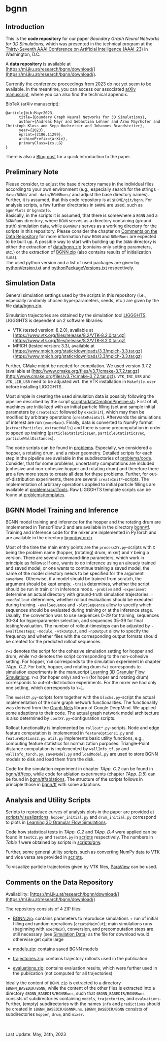 # bgnn
## Introduction

This is the **code repository** for our paper *Boundary Graph Neural Networks for 3D Simulations*, which was presented in the technical program at the [Thirty-Seventh AAAI Conference on Artificial Intelligence (AAAI-23)](https://aaai-23.aaai.org/) in Washington, D.C.  

A **data repository** is available at [https://ml.jku.at/research/bgnn/download/](https://ml.jku.at/research/bgnn/download/).

Currently the conference proceedings from 2023 do not yet seem to be available. In the meantime, you can access our associated [arXiv manuscript](https://arxiv.org/abs/2106.11299), where you can also find the technical appendix.

BibTeX (arXiv manuscript):
````
@article{bib:Mayr2023,
      title={Boundary Graph Neural Networks for 3D Simulations}, 
      author={Andreas Mayr and Sebastian Lehner and Arno Mayrhofer and Christoph Kloss and Sepp Hochreiter and Johannes Brandstetter},
      year={2023},
      eprint={2106.11299},
      archivePrefix={arXiv},
      primaryClass={cs.LG}
}
```` 

There is also a [Blog post](https://ml-jku.github.io/bgnn/) for a quick introduction to the paper.

## Preliminary Note

Please consider, to adjust the base directory names in the individual files according to your own environment (e.g., especially search for the strings `-data/BGNN/` and `-data/BGNNRuns/` and adjust the base directory names). Further, it is assumed, that this code repository is at `$HOME/git/bgnn`. For analysis scripts, a few further directories in `$HOME` are used, such as `bgnnPlots` or `bgnnInfo`. \
Basically, in the scripts it is assumed, that there is somewhere a `BGNN` and a `BGNNRuns` directory, where `BGNN` serves as a directory containing (ground truth) simulation data, while `BGNNRuns` serves as a working directory for the scripts in this repository. Please consider the chapter on [Comments on the Data Repository](#comments-on-the-data-repository) for more information how `BGNN` and `BGNNRuns` are expected to be built up. A possible way to start with building up the `BGNN` directory is either the extraction of [data/bgnn.zip](data/bgnn.zip) (contains only setting parameters, etc.) or the extraction of [BGNN.zip](https://ml.jku.at/research/bgnn/download/BGNN.zip) (also contains results of initialization runs). \
The used python version and a list of used packages are given by [pythonVersion.txt](pythonVersion.txt) and [pythonPackageVersions.txt](pythonPackageVersions.txt) respectively.

## Simulation Data

General simulation settings used by the scripts in this repository (i.e., especially randomly chosen hyperparameters, seeds, etc.) are given by the file [data/bgnn.zip](data/bgnn.zip).

Simulation trajectories are obtained by the simulation tool [LIGGGHTS](https://github.com/CFDEMproject/LIGGGHTS-PUBLIC/tree/9fb7f67592be9304afca9cb6840892b3b7d048d6).
LIGGGHTS is dependent on 2 software libraries:
- VTK (tested version: 8.2.0), available at [https://www.vtk.org/files/release/8.2/VTK-8.2.0.tar.gz](https://www.vtk.org/files/release/8.2/VTK-8.2.0.tar.gz)
- MPICH (tested version: 3.3), available at [https://www.mpich.org/static/downloads/3.3/mpich-3.3.tar.gz](https://www.mpich.org/static/downloads/3.3/mpich-3.3.tar.gz)

Further, CMake might be needed for compilation. We used version 3.7.2 (available at [http://www.cmake.org/files/v3.7/cmake-3.7.2.tar.gz](http://www.cmake.org/files/v3.7/cmake-3.7.2.tar.gz)).
`VTK_INC_USR` and `VTK_LIB_USR` need to be adjusted wrt. the VTK installation in `Makefile.user` before installing LIGGGHTS.

Most simple in creating the used simulation data is possibly following the pipeline described by the script [scripts/dataCreationPipeline.sh](scripts/dataCreationPipeline.sh). First of all, machines are initialized with an initial particle filling (set and sample initial parameters by `createInit` followed by `execInit`), which may then be modified by arbitrary operations (`createMainCut`). Afterwards the simulations of interest are run (`execMain`). Finally, data is converted to NumPy format (`extractParticles`, `extractWalls`) and there is some precomputation in order to speed up training (`particleStatisticsLen`, `particleStatisticsVec`, `particleWallDistances`).

The code scripts can be found in [problems](problems). Especially, we considered a hopper, a rotating drum, and a mixer geometry. Detailed scripts for each step in the pipeline are available in the subdirectories of [problems/code](problems/code). Consider, that for some problems, uncertainty computations are included (cohesive and non-cohesive hopper and rotating drum) and therefore there are a few more steps to create all data for these problems. Further, for out-of-distribution experiments, there are several `createInit*`-scripts. The implementation of arbitrary operations applied to initial particle fillings are available at [problems/cutTools](problems/cutTools). Raw LIGGGHTS template scripts can be found at [problems/templates](problems/templates).

## BGNN Model Training and Inference

BGNN model training and inference for the hopper and the rotating drum are implemented in TensorFlow 2 and are available in the directory [bgnn/tf](bgnn/tf).
Training and inference code for the mixer are implemented in PyTorch and are available in the directory [bgnn/pytorch](bgnn/pytorch).

Most of the time the main entry points are the `processXY.py`-scripts with `X` being the problem name (hopper, (rotating) drum, mixer) and `Y` being a version.
There are several command-line parameters, which work in principle as follows: If one, wants to do inference using an already trained and saved model, or one wants to continue training a saved model, the name of the model directory needs to be specified for the argument `-saveName`. Otherwise, if a model should be trained from scratch, the argument should be kept empty. `-train` determines, whether the script should be run in train or in inference mode. `-problem` and `-experiment` determine an actual directory with ground-truth simulation trajectories. `-execRollout` determines, whether rollout evaluations should be executed  during training. `-evalSequence` and `-plotSequence` allow to specify which sequences should be evaluated during training or at the inference stage. Usually, the convention was to use sequences 0-29 for training, sequences 30-34 for hyperparameter selection, and sequences 35-39 for final testing/evaluation. The number of rollout-timesteps can be adjusted by `-evalTimesteps`; `-modulo`, `-vtkOutput`, and `-npOutput` allow to specify the frequency and whether files with the corresponding output formats should be created for the predicted rollout sequences.

`Y=1` denotes the script for the cohesive simulation setting for hopper and drum, while `Y=2` denotes the script corresponding to the non-cohesive setting. For hopper, `Y=0` corresponds to the simulation experiment in chapter *TApp. C.2*. For both, hopper, and rotating drum `Y=i` corresponds to simulation experiments in the manuscript [Learning 3D Granular Flow Simulations](https://arxiv.org/abs/2105.01636). `Y=3` (for hoper only) and `Y=4` (for hoper and rotating drum) corresponds to out-of-distribution experiments. For the mixer we had only one setting, which corresponds to `Y=1`.

The `modelXY.py`-scripts form together with the `blocks.py`-script the actual implementation of the core graph network functionalities.
The functionality was derived from the [Graph Nets](https://www.deepmind.com/open-source/graph-nets) library of Google DeepMind.
We applied some adaptions to their code. The actual graph network model architecture is also determined by `confXY.py`-configuration scripts.

Rollout functionality is implemented by `rollout*.py`-scripts. Node and edge feature computation is implemented in `featureOptions1.py` and `featureOptions2.py`.
`util.py` implements basic utility functions, e.g., computing feature statistics for normalization purposes. Triangle-Point distance computation is implemented by `wallInfo_tf.py` and `wallInfo_torch.py`. `saveModel.py` and `loadModel.py` are used to store BGNN models to disk and load them from the disk.

Code for the simulation experiment in chapter *TApp. C.2* can be found in [bgnn/tf/fexp](bgnn/tf/fexp), while code for ablation experiments (chapter *TApp. D.5*) can be found in [bgnn/tf/ablations](bgnn/tf/ablations). The structure of the scripts follows in principle those in [bgnn/tf](bgnn/tf) with some adaptions.

## Analysis and Utility Scripts

Scripts to reproduce curves of analysis plots in the paper are provided at [scripts/visualizations](scripts/visualizations). `hopper_initial.py` and `drum_initial.py` correspond to plots in [Learning 3D Granular Flow Simulations](https://arxiv.org/abs/2105.01636).

Code how statistical tests in *TApp. C.2* and *TApp. D.4* were applied can be found in `testC2.py` and `testD4.py` in [scripts](scripts) respectively. The numbers in *Table 1* were obtained by scripts in [scripts/grw](scripts/grw).

Further, some general utility scripts, such as converting NumPy data to VTK and vice versa are provided in  [scripts](scripts).

To visualize particle trajectories given by VTK files, [ParaView](https://www.paraview.org/) can be used.

## Comments on the Data Repository

Availability:  [https://ml.jku.at/research/bgnn/download/](https://ml.jku.at/research/bgnn/download/)

The repository consists of 4 ZIP files:
- [BGNN.zip](https://ml.jku.at/research/bgnn/download/BGNN.zip): contains parameters to reproduce simulations + run of initial filling and random operations (`createMainCut`); main simulations runs (beginning with `execMain`), conversion, and precomputation steps are still necessary (see [Simulation Data](#simulation-data)) as the file for download would otherwise get quite large

- [models.zip](https://ml.jku.at/research/bgnn/download/models.zip): contains saved BGNN models
- [trajectories.zip](https://ml.jku.at/research/bgnn/download/trajectories.zip): contains trajectory rollouts used in the publication
- [evaluations.zip](https://ml.jku.at/research/bgnn/download/evaluations.zip): contains evaluation results, which were further used in the publication (not computed for all trajectories)

Ideally the content of `BGNN.zip` is extracted to a directory `$BGNN_BASEDIR/BGNN`, while the content of the other files is extracted into a directory `$BGNN_BASEDIR/BGNNRuns`, such that `$BGNN_BASEDIR/BGNNRuns` consists of subdirectories containing `models`, `trajectories`, and `evaluations`. Further,  (empty) subdirectories with the names `info` and `predictions` should be created in `$BGNN_BASEDIR/BGNNRuns`. `$BGNN_BASEDIR/BGNN` consists of subdirectories `hopper`, `drum`, and `mixer`.


\
\
Last Update: May, 24th, 2023
